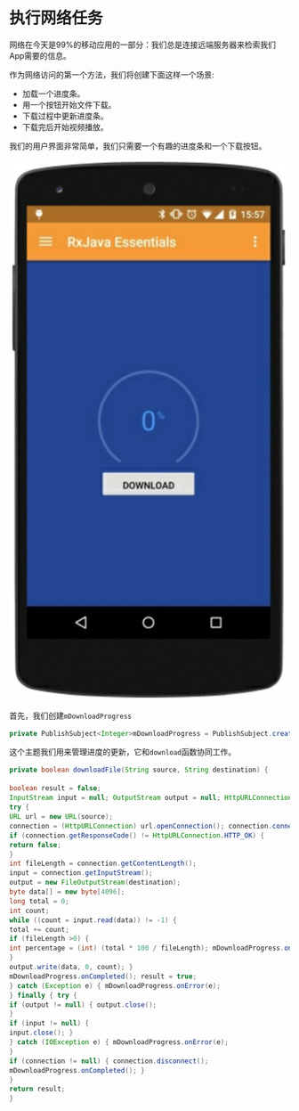 # 执行网络任务

网络在今天是99%的移动应用的一部分：我们总是连接远端服务器来检索我们App需要的信息。

作为网络访问的第一个方法，我们将创建下面这样一个场景:

* 加载一个进度条。
* 用一个按钮开始文件下载。
* 下载过程中更新进度条。
* 下载完后开始视频播放。

我们的用户界面非常简单，我们只需要一个有趣的进度条和一个下载按钮。

![](chapter7_5.png)

首先，我们创建`mDownloadProgress`

```java
private PublishSubject<Integer>mDownloadProgress = PublishSubject.create();
```
这个主题我们用来管理进度的更新，它和`download`函数协同工作。
```java
private boolean downloadFile(String source, String destination) {

boolean result = false;
InputStream input = null; OutputStream output = null; HttpURLConnection connection = null;
try {
URL url = new URL(source);
connection = (HttpURLConnection) url.openConnection(); connection.connect();
if (connection.getResponseCode() != HttpURLConnection.HTTP_OK) {
return false;
}
int fileLength = connection.getContentLength();
input = connection.getInputStream();
output = new FileOutputStream(destination);
byte data[] = new byte[4096];
long total = 0;
int count;
while ((count = input.read(data)) != -1) {
total += count;
if (fileLength >0) {
int percentage = (int) (total * 100 / fileLength); mDownloadProgress.onNext(percentage);
}
output.write(data, 0, count); }
mDownloadProgress.onCompleted(); result = true;
} catch (Exception e) { mDownloadProgress.onError(e);
} finally { try {
if (output != null) { output.close();
}
if (input != null) {
input.close(); }
} catch (IOException e) { mDownloadProgress.onError(e);
}
if (connection != null) { connection.disconnect();
mDownloadProgress.onCompleted(); }
}
return result;
}

```




























